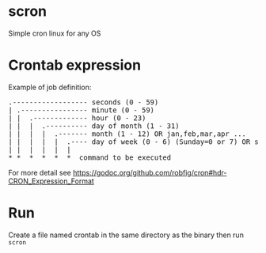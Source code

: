 # scron
Simple cron linux for any OS

# Crontab expression

Example of job definition:

<pre>
.------------------ seconds (0 - 59)
| .---------------- minute (0 - 59)
| |  .------------- hour (0 - 23)
| |  |  .---------- day of month (1 - 31)
| |  |  |  .------- month (1 - 12) OR jan,feb,mar,apr ...
| |  |  |  |  .---- day of week (0 - 6) (Sunday=0 or 7) OR sun,mon,tue,wed,thu,fri,sat
| |  |  |  |  |
* *  *  *  *  *  command to be executed
</pre>

For more detail see https://godoc.org/github.com/robfig/cron#hdr-CRON_Expression_Format

# Run

Create a file named crontab in the same directory as the binary then run `scron`
